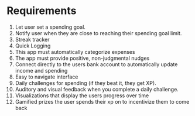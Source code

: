 # Requirements

1. Let user set a spending goal.
2. Notify user when they are close to reaching their spending goal limit.
3. Streak tracker
4. Quick Logging
5. This app must automatically categorize expenses
6. The app must provide positive, non-judgmental nudges
7. Connect directly to the users bank account to automatically update income and spending
8. Easy to navigate interface
9. Daily challenges for spending (if they beat it, they get XP).
10. Auditory and visual feedback when you complete a daily challenge.
11. Visualizations that display the users progress over time
12. Gamified prizes the user spends their xp on to incentivize them to come back
